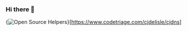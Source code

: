 ### Hi there 👋

<!--
**gihmariano/gihmariano** is a ✨ _special_ ✨ repository because its `README.md` (this file) appears on your GitHub profile.

Here are some ideas to get you started:

- 🔭 I’m currently working on ...
- 🌱 I’m currently learning ...
- 👯 I’m looking to collaborate on ...
- 🤔 I’m looking for help with ...
- 💬 Ask me about ...
- 📫 How to reach me: ...
- 😄 Pronouns: ...
- ⚡ Fun fact: ...
-->
{<img src='https://www.codetriage.com/cjdelisle/cjdns/badges/users.svg' alt='Open Source Helpers' />}[https://www.codetriage.com/cjdelisle/cjdns]
